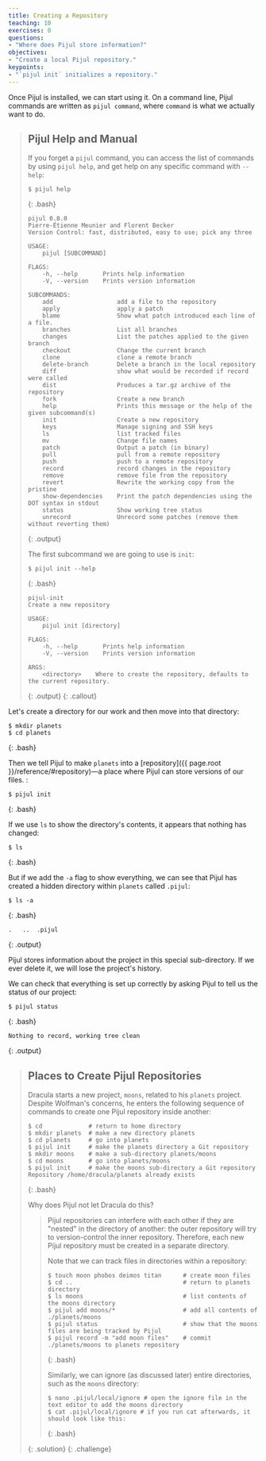 ```yaml
---
title: Creating a Repository
teaching: 10
exercises: 0
questions:
- "Where does Pijul store information?"
objectives:
- "Create a local Pijul repository."
keypoints:
- "`pijul init` initializes a repository."
---
```


Once Pijul is installed, we can start using it.  On a command line, Pijul commands are written as `pijul command`,
where `command` is what we actually want to do. 

> ## Pijul Help and Manual
>
> If you forget a `pijul` command, you can access the list of commands by using `pijul help`, and get help on
> any specific command with `--help`:
> ~~~
> $ pijul help
> ~~~
> {: .bash}
> 
> ~~~
> pijul 0.8.0
> Pierre-Étienne Meunier and Florent Becker
> Version Control: fast, distributed, easy to use; pick any three
> 
> USAGE:
>     pijul [SUBCOMMAND]
> 
> FLAGS:
>     -h, --help       Prints help information
>     -V, --version    Prints version information
> 
> SUBCOMMANDS:
>     add                  add a file to the repository
>     apply                apply a patch
>     blame                Show what patch introduced each line of a file.
>     branches             List all branches
>     changes              List the patches applied to the given branch
>     checkout             Change the current branch
>     clone                clone a remote branch
>     delete-branch        Delete a branch in the local repository
>     diff                 show what would be recorded if record were called
>     dist                 Produces a tar.gz archive of the repository
>     fork                 Create a new branch
>     help                 Prints this message or the help of the given subcommand(s)
>     init                 Create a new repository
>     keys                 Manage signing and SSH keys
>     ls                   list tracked files
>     mv                   Change file names
>     patch                Output a patch (in binary)
>     pull                 pull from a remote repository
>     push                 push to a remote repository
>     record               record changes in the repository
>     remove               remove file from the repository
>     revert               Rewrite the working copy from the pristine
>     show-dependencies    Print the patch dependencies using the DOT syntax in stdout
>     status               Show working tree status
>     unrecord             Unrecord some patches (remove them without reverting them)
> ~~~
> {: .output}
>
> The first subcommand we are going to use is `init`:
> ~~~
> $ pijul init --help
> ~~~
> {: .bash}
> 
> ~~~
> pijul-init 
> Create a new repository
> 
> USAGE:
>     pijul init [directory]
> 
> FLAGS:
>     -h, --help       Prints help information
>     -V, --version    Prints version information
> 
> ARGS:
>     <directory>    Where to create the repository, defaults to the current repository.
> ~~~
> {: .output}
{: .callout}


Let's create a directory for our work and then move into that directory:

~~~
$ mkdir planets
$ cd planets
~~~
{: .bash}

Then we tell Pijul to make `planets` into a [repository]({{ page.root }}/reference/#repository)—a place where
Pijul can store versions of our files. :

~~~
$ pijul init
~~~
{: .bash}

If we use `ls` to show the directory's contents,
it appears that nothing has changed:

~~~
$ ls
~~~
{: .bash}

But if we add the `-a` flag to show everything,
we can see that Pijul has created a hidden directory within `planets` called `.pijul`:

~~~
$ ls -a
~~~
{: .bash}

~~~
.	..	.pijul
~~~
{: .output}

Pijul stores information about the project in this special sub-directory.
If we ever delete it, we will lose the project's history.

We can check that everything is set up correctly
by asking Pijul to tell us the status of our project:

~~~
$ pijul status
~~~
{: .bash}

~~~
Nothing to record, working tree clean
~~~
{: .output}

> ## Places to Create Pijul Repositories
>
> Dracula starts a new project, `moons`, related to his `planets` project.
> Despite Wolfman's concerns, he enters the following sequence of commands to
> create one Pijul repository inside another:
>
> ~~~
> $ cd             # return to home directory
> $ mkdir planets  # make a new directory planets
> $ cd planets     # go into planets
> $ pijul init     # make the planets directory a Git repository
> $ mkdir moons    # make a sub-directory planets/moons
> $ cd moons       # go into planets/moons
> $ pijul init     # make the moons sub-directory a Git repository
> Repository /home/dracula/planets already exists
> ~~~
> {: .bash}
>
> Why does Pijul not let Dracula do this? 
> > Pijul repositories can interfere with each other if they are "nested" in the
> > directory of another: the outer repository will try to version-control 
> > the inner repository. Therefore, each new Pijul
> > repository must be created in a separate directory. 
> >
> > Note that we can track files in directories within a repository:
> >
> > ~~~
> > $ touch moon phobos deimos titan      # create moon files
> > $ cd ..                               # return to planets directory
> > $ ls moons                            # list contents of the moons directory
> > $ pijul add moons/*                   # add all contents of ./planets/moons
> > $ pijul status                        # show that the moons files are being tracked by Pijul
> > $ pijul record -m "add moon files"    # commit ./planets/moons to planets repository
> > ~~~
> > {: .bash}
> >
> > Similarly, we can ignore (as discussed later) entire directories, such as the `moons` directory:
> >
> > ~~~
> > $ nano .pijul/local/ignore # open the ignore file in the text editor to add the moons directory
> > $ cat .pijul/local/ignore # if you run cat afterwards, it should look like this:
> > ~~~
> > {: .bash}
> >
> {: .solution}
{: .challenge}

